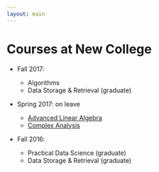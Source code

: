 ```yaml
---
layout: main
---
```


# Courses at New College
- Fall 2017: 
  - Algorithms
  - Data Storage & Retrieval (graduate)

- Spring 2017: on leave
  - [Advanced Linear Algebra](advlinear/)
  - [Complex Analysis](complex/)

- Fall 2016:
  - Practical Data Science (graduate)
  - Data Storage & Retrieval (graduate)
